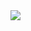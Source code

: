 <img src="https://img.shields.io/badge/Android-3DDC84?style=flat-square&logo=Android&logoColor=white"/>
